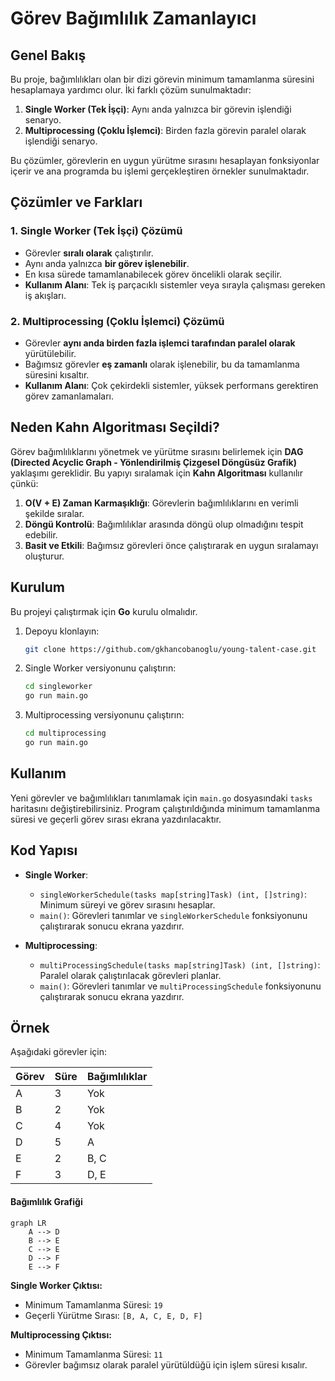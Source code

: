 # Görev Bağımlılık Zamanlayıcı

## Genel Bakış
Bu proje, bağımlılıkları olan bir dizi görevin minimum tamamlanma süresini hesaplamaya yardımcı olur. İki farklı çözüm sunulmaktadır:

1. **Single Worker (Tek İşçi)**: Aynı anda yalnızca bir görevin işlendiği senaryo.
2. **Multiprocessing (Çoklu İşlemci)**: Birden fazla görevin paralel olarak işlendiği senaryo.

Bu çözümler, görevlerin en uygun yürütme sırasını hesaplayan fonksiyonlar içerir ve ana programda bu işlemi gerçekleştiren örnekler sunulmaktadır.

## Çözümler ve Farkları
### **1. Single Worker (Tek İşçi) Çözümü**
- Görevler **sıralı olarak** çalıştırılır.
- Aynı anda yalnızca **bir görev işlenebilir**.
- En kısa sürede tamamlanabilecek görev öncelikli olarak seçilir.
- **Kullanım Alanı**: Tek iş parçacıklı sistemler veya sırayla çalışması gereken iş akışları.

### **2. Multiprocessing (Çoklu İşlemci) Çözümü**
- Görevler **aynı anda birden fazla işlemci tarafından paralel olarak** yürütülebilir.
- Bağımsız görevler **eş zamanlı** olarak işlenebilir, bu da tamamlanma süresini kısaltır.
- **Kullanım Alanı**: Çok çekirdekli sistemler, yüksek performans gerektiren görev zamanlamaları.

## Neden Kahn Algoritması Seçildi?
Görev bağımlılıklarını yönetmek ve yürütme sırasını belirlemek için **DAG (Directed Acyclic Graph - Yönlendirilmiş Çizgesel Döngüsüz Grafik)** yaklaşımı gereklidir. Bu yapıyı sıralamak için **Kahn Algoritması** kullanılır çünkü:

1. **O(V + E) Zaman Karmaşıklığı**: Görevlerin bağımlılıklarını en verimli şekilde sıralar.
2. **Döngü Kontrolü**: Bağımlılıklar arasında döngü olup olmadığını tespit edebilir.
3. **Basit ve Etkili**: Bağımsız görevleri önce çalıştırarak en uygun sıralamayı oluşturur.

## Kurulum
Bu projeyi çalıştırmak için **Go** kurulu olmalıdır.

1. Depoyu klonlayın:
   ```sh
   git clone https://github.com/gkhancobanoglu/young-talent-case.git
   ```
2. Single Worker versiyonunu çalıştırın:
   ```sh
   cd singleworker
   go run main.go
   ```
3. Multiprocessing versiyonunu çalıştırın:
   ```sh
   cd multiprocessing
   go run main.go
   ```

## Kullanım
Yeni görevler ve bağımlılıkları tanımlamak için `main.go` dosyasındaki `tasks` haritasını değiştirebilirsiniz. Program çalıştırıldığında minimum tamamlanma süresi ve geçerli görev sırası ekrana yazdırılacaktır.

## Kod Yapısı
- **Single Worker**:
   - `singleWorkerSchedule(tasks map[string]Task) (int, []string)`: Minimum süreyi ve görev sırasını hesaplar.
   - `main()`: Görevleri tanımlar ve `singleWorkerSchedule` fonksiyonunu çalıştırarak sonucu ekrana yazdırır.

- **Multiprocessing**:
   - `multiProcessingSchedule(tasks map[string]Task) (int, []string)`: Paralel olarak çalıştırılacak görevleri planlar.
   - `main()`: Görevleri tanımlar ve `multiProcessingSchedule` fonksiyonunu çalıştırarak sonucu ekrana yazdırır.

## Örnek
Aşağıdaki görevler için:

| Görev | Süre | Bağımlılıklar |
|------|------|--------------|
| A    | 3    | Yok          |
| B    | 2    | Yok          |
| C    | 4    | Yok          |
| D    | 5    | A            |
| E    | 2    | B, C         |
| F    | 3    | D, E         |

#### Bağımlılık Grafiği
```mermaid
graph LR
    A --> D
    B --> E
    C --> E
    D --> F
    E --> F
```

**Single Worker Çıktısı:**
- Minimum Tamamlanma Süresi: `19`
- Geçerli Yürütme Sırası: `[B, A, C, E, D, F]`

**Multiprocessing Çıktısı:**
- Minimum Tamamlanma Süresi: `11`
- Görevler bağımsız olarak paralel yürütüldüğü için işlem süresi kısalır.
